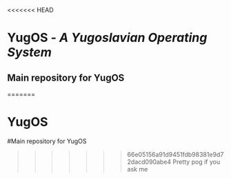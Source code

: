 <<<<<<< HEAD
# YugOS - *A Yugoslavian Operating System*
## Main repository for YugOS
=======
# YugOS
#Main repository for YugOS
>>>>>>> 66e05156a91d9451fdb98381e9d72dacd090abe4
Pretty pog if you ask me
